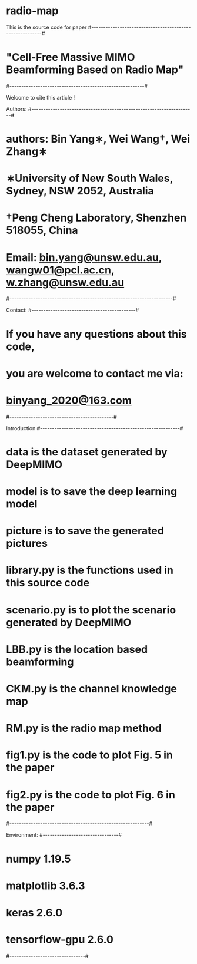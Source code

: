 # radio-map

This is the source code for paper
#---------------------------------------------------------#
# "Cell-Free Massive MIMO Beamforming Based on Radio Map" #
#---------------------------------------------------------#

Welcome to cite this article !

Authors:
#---------------------------------------------------------------------#
# authors: Bin Yang∗, Wei Wang†, Wei Zhang∗                           #
# ∗University of New South Wales, Sydney, NSW 2052, Australia         #
# †Peng Cheng Laboratory, Shenzhen 518055, China                      #
# Email: bin.yang@unsw.edu.au, wangw01@pcl.ac.cn, w.zhang@unsw.edu.au #
#---------------------------------------------------------------------#

Contact:
#--------------------------------------------#
# If you have any questions about this code, # 
# you are welcome to contact me via:         #
# binyang_2020@163.com                       #
#--------------------------------------------#

Introduction
#-----------------------------------------------------------#
# data is the dataset generated by DeepMIMO                 #
# model is to save the deep learning model                  #
# picture is to save the generated pictures                 #
# library.py is the functions used in this source code      #
# scenario.py is to plot the scenario generated by DeepMIMO #
# LBB.py is the location based beamforming                  #
# CKM.py is the channel knowledge map                       #
# RM.py is the radio map method                             #
# fig1.py is the code to plot Fig. 5 in the paper           #
# fig2.py is the code to plot Fig. 6 in the paper           #
#-----------------------------------------------------------#

Environment:
#--------------------------------#
# numpy                   1.19.5 #
# matplotlib              3.6.3  #
# keras                   2.6.0  #
# tensorflow-gpu          2.6.0  #
#--------------------------------#
